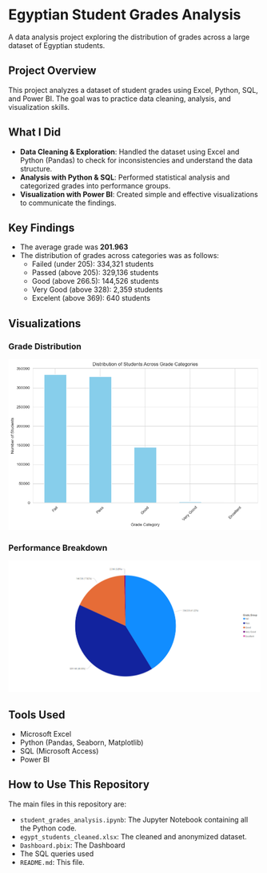 # Egyptian Student Grades Analysis

A data analysis project exploring the distribution of grades across a large dataset of Egyptian students.

## Project Overview

This project analyzes a dataset of student grades using Excel, Python, SQL, and Power BI. The goal was to practice data cleaning, analysis, and visualization skills.

## What I Did

- **Data Cleaning & Exploration**: Handled the dataset using Excel and Python (Pandas) to check for inconsistencies and understand the data structure.
- **Analysis with Python & SQL**: Performed statistical analysis and categorized grades into performance groups.
- **Visualization with Power BI**: Created simple and effective visualizations to communicate the findings.

## Key Findings

- The average grade was **201.963**
- The distribution of grades across categories was as follows:
  - Failed (under 205): 334,321 students
  - Passed (above 205): 329,136 students
  - Good (above 266.5): 144,526 students
  - Very Good (above 328): 2,359 students
  - Excelent (above 369): 640 students

## Visualizations

### Grade Distribution
![Bar Chart showing grade categories](Graphs/Grade_Catagory_Distribution.png)

### Performance Breakdown
![Pie Chart showing performance categories](Graphs/Pie_Chart.png)

## Tools Used

- Microsoft Excel
- Python (Pandas, Seaborn, Matplotlib)
- SQL (Microsoft Access)
- Power BI

## How to Use This Repository

The main files in this repository are:
- `student_grades_analysis.ipynb`: The Jupyter Notebook containing all the Python code.
- `egypt_students_cleaned.xlsx`: The cleaned and anonymized dataset.
- `Dashboard.pbix`: The Dashboard
- The SQL queries used
- `README.md`: This file.
